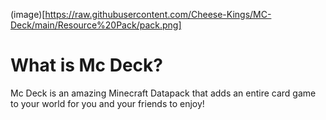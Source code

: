 (image)[https://raw.githubusercontent.com/Cheese-Kings/MC-Deck/main/Resource%20Pack/pack.png]

# What is Mc Deck?

Mc Deck is an amazing Minecraft Datapack that adds an entire card game to your world for you and your friends to enjoy!
